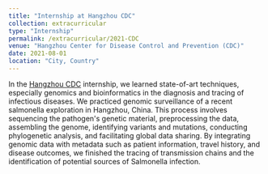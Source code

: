```yaml
---
title: "Internship at Hangzhou CDC"
collection: extracurricular
type: "Internship"
permalink: /extracurricular/2021-CDC
venue: "Hangzhou Center for Disease Control and Prevention (CDC)"
date: 2021-08-01
location: "City, Country"
---
```


In the [Hangzhou CDC](http://wsjkw.hangzhou.gov.cn/art/2020/9/14/art_1229232829_75549.html) internship, we learned state-of-art techniques, especially genomics and bioinformatics in the diagnosis and tracing of infectious diseases. We practiced genomic surveillance of a recent salmonella exploration in Hangzhou, China. This process involves sequencing the pathogen's genetic material, preprocessing the data, assembling the genome, identifying variants and mutations, conducting phylogenetic analysis, and facilitating global data sharing. By integrating genomic data with metadata such as patient information, travel history, and disease outcomes, we finished the tracing of transmission chains and the identification of potential sources of Salmonella infection.


<!-- Heading 1
======

Heading 2
======

Heading 3
====== -->


